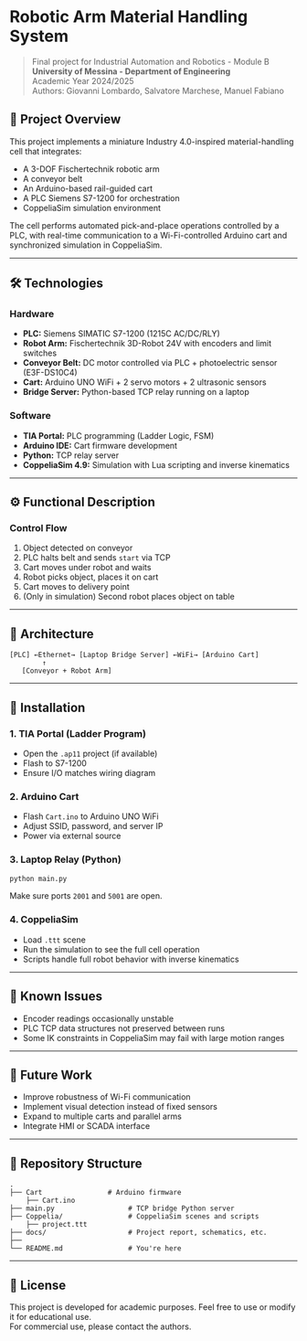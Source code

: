 # Robotic Arm Material Handling System

> Final project for Industrial Automation and Robotics - Module B  
> **University of Messina - Department of Engineering**  
> Academic Year 2024/2025  
> Authors: Giovanni Lombardo, Salvatore Marchese, Manuel Fabiano

## 🧠 Project Overview

This project implements a miniature Industry 4.0-inspired material-handling cell that integrates:

- A 3-DOF Fischertechnik robotic arm
- A conveyor belt
- An Arduino-based rail-guided cart
- A PLC Siemens S7-1200 for orchestration
- CoppeliaSim simulation environment

The cell performs automated pick-and-place operations controlled by a PLC, with real-time communication to a Wi-Fi-controlled Arduino cart and synchronized simulation in CoppeliaSim.

---

## 🛠️ Technologies

### Hardware

- **PLC:** Siemens SIMATIC S7-1200 (1215C AC/DC/RLY)
- **Robot Arm:** Fischertechnik 3D-Robot 24V with encoders and limit switches
- **Conveyor Belt:** DC motor controlled via PLC + photoelectric sensor (E3F-DS10C4)
- **Cart:** Arduino UNO WiFi + 2 servo motors + 2 ultrasonic sensors
- **Bridge Server:** Python-based TCP relay running on a laptop

### Software

- **TIA Portal:** PLC programming (Ladder Logic, FSM)
- **Arduino IDE:** Cart firmware development
- **Python:** TCP relay server
- **CoppeliaSim 4.9:** Simulation with Lua scripting and inverse kinematics

---

## ⚙️ Functional Description


### Control Flow

1. Object detected on conveyor
2. PLC halts belt and sends `start` via TCP
3. Cart moves under robot and waits
4. Robot picks object, places it on cart
5. Cart moves to delivery point
6. (Only in simulation) Second robot places object on table

---

## 🧩 Architecture

```plaintext
[PLC] ←Ethernet→ [Laptop Bridge Server] ←WiFi→ [Arduino Cart]
        ↑                    
   [Conveyor + Robot Arm] 
```

---

## 🔧 Installation

### 1. TIA Portal (Ladder Program)
- Open the `.ap11` project (if available)
- Flash to S7-1200
- Ensure I/O matches wiring diagram

### 2. Arduino Cart
- Flash `Cart.ino` to Arduino UNO WiFi
- Adjust SSID, password, and server IP
- Power via external source

### 3. Laptop Relay (Python)
```bash
python main.py
```

Make sure ports `2001` and `5001` are open.

### 4. CoppeliaSim
- Load `.ttt` scene
- Run the simulation to see the full cell operation
- Scripts handle full robot behavior with inverse kinematics

---

## 🐞 Known Issues

- Encoder readings occasionally unstable
- PLC TCP data structures not preserved between runs
- Some IK constraints in CoppeliaSim may fail with large motion ranges

---

## 📌 Future Work

- Improve robustness of Wi-Fi communication
- Implement visual detection instead of fixed sensors
- Expand to multiple carts and parallel arms
- Integrate HMI or SCADA interface

---

## 📁 Repository Structure

```plaintext
.
├── Cart                # Arduino firmware
    ├── Cart.ino
├── main.py                  # TCP bridge Python server
├── Coppelia/                # CoppeliaSim scenes and scripts
    ├── project.ttt
├── docs/                    # Project report, schematics, etc.
├── 
└── README.md                # You're here
```

---

## 📜 License

This project is developed for academic purposes. Feel free to use or modify it for educational use.  
For commercial use, please contact the authors.
